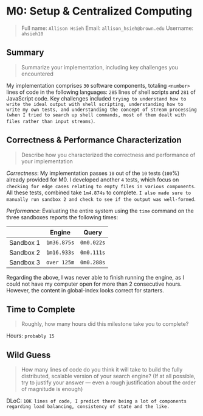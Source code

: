 # M0: Setup & Centralized Computing
> Full name: `Allison Hsieh`
> Email:  `allison_hsieh@brown.edu`
> Username:  `ahsieh10`

## Summary
> Summarize your implementation, including key challenges you encountered

My implementation comprises `30` software components, totaling `<number>` lines of code in the following languages: `285` lines of shell scripts and `281` of JavaScript code. Key challenges included `trying to understand how to write the ideal output with shell scripting, understanding how to write my own tests, and understanding the concept of stream processing (when I tried to search up shell commands, most of them dealt with files rather than input streams)`.

## Correctness & Performance Characterization
> Describe how you characterized the correctness and performance of your implementation

*Correctness*: My implementation passes `10` out of the `10` tests (`100`%) already provided for M0. I developed another `4` tests, which focus on `checking for edge cases relating to empty files in various components`. All these tests, combined take `1m4.874s` to complete. `I also made sure to manually run sandbox 2 and check to see if the output was well-formed`.

*Performance*: Evaluating the entire system using the `time` command on the three sandboxes reports the following times:

|           | Engine   | Query    |
| --------- | -------- | -------- |
| Sandbox 1 | `1m36.875s` | `0m0.022s` |
| Sandbox 2 | `1m16.933s` | `0m0.111s` |
| Sandbox 3 | `over 125m` | `0m0.288s` |

Regarding the above, I was never able to finish running the engine, as I could not have my computer open for more than 2 consecutive hours. However, the content in global-index looks correct for starters.

## Time to Complete
> Roughly, how many hours did this milestone take you to complete?

Hours: `probably 15`

## Wild Guess
> How many lines of code do you think it will take to build the fully distributed, scalable version of your search engine? (If at all possible, try to justify your answer — even a rough justification about the order of magnitude is enough)

DLoC: `10K lines of code, I predict there being a lot of components regarding load balancing, consistency of state and the like.`